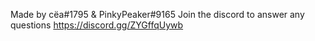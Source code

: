 Made by cëa#1795 & PinkyPeaker#9165 Join the discord to answer any questions https://discord.gg/ZYGffqUywb
